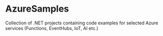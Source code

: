 # AzureSamples
Collection of .NET projects containing code examples for selected Azure services (Functions, EventHubs, IoT, AI etc.)
